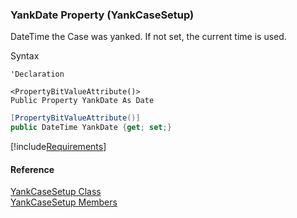 ﻿### YankDate Property (YankCaseSetup)

DateTime the Case was yanked. If not set, the current time is used.

Syntax

```vbnet
'Declaration

<PropertyBitValueAttribute()>
Public Property YankDate As Date
```

```csharp
[PropertyBitValueAttribute()]
public DateTime YankDate {get; set;}
```

[!include[Requirements](../partials/requirements.md)]

#### Reference

[YankCaseSetup Class](FChoice.Toolkits.Clarify~FChoice.Toolkits.Clarify.Support.YankCaseSetup.md)  
[YankCaseSetup Members](FChoice.Toolkits.Clarify~FChoice.Toolkits.Clarify.Support.YankCaseSetup_members.md)
